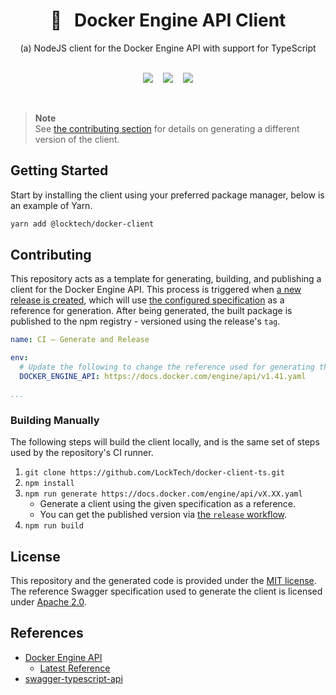 <div align="center">
  <h1>🐳&nbsp;&nbsp;&nbsp;Docker Engine API Client</h1>
  <p>(a) NodeJS client for the Docker Engine API with support for TypeScript</p>
  <br />
  <div style="display:flex;flex-direction:row;justify-content:center;">
    <a href="https://www.npmjs.com/package/@locktech/docker-client">
      <img src="https://img.shields.io/badge/NPM-%40locktech%2Fdocker--client-red?logo=node.js&logoColor=white">
    </a>
    <a href="https://github.com/LockTech/docker-client-ts/releases/" style="margin:0 1rem;">
      <img src="https://img.shields.io/github/release/LockTech/docker-client-ts?include_prereleases=&sort=semver&color=2ea44f">
    </a>
    <a href="#license">
      <img src="https://img.shields.io/badge/License-MIT-2ea44f">
    </a>
  </div>
  <br />
  <br />
</div>

> **Note** <br />
> See [the contributing section](#contributing) for details on generating a different version of the client.

## Getting Started

Start by installing the client using your preferred package manager, below is an example of Yarn.

```bash
yarn add @locktech/docker-client
```

## Contributing

This repository acts as a template for generating, building, and publishing a client for the Docker Engine API. This process is triggered when [a new release is created](https://docs.github.com/en/repositories/releasing-projects-on-github/managing-releases-in-a-repository#creating-a-release), which will use [the configured specification](./.github/workflows/release.yml) as a reference for generation. After being generated, the built package is published to the npm registry - versioned using the release's `tag`.

```YAML
name: CI — Generate and Release

env:
  # Update the following to change the reference used for generating the client.
  DOCKER_ENGINE_API: https://docs.docker.com/engine/api/v1.41.yaml

...
```

### Building Manually

The following steps will build the client locally, and is the same set of steps used by the repository's CI runner.

1. `git clone https://github.com/LockTech/docker-client-ts.git`
2. `npm install`
3. `npm run generate https://docs.docker.com/engine/api/vX.XX.yaml`
   - Generate a client using the given specification as a reference.
   - You can get the published version via [the `release` workflow](./.github/workflows/release.yml).
4. `npm run build`

## License

This repository and the generated code is provided under the [MIT license](./LICENSE). The reference Swagger specification used to generate the client is licensed under [Apache 2.0](https://github.com/docker/engine#licensing).

## References

- [Docker Engine API](https://docs.docker.com/engine/api/)
  - [Latest Reference](https://docs.docker.com/engine/api/latest/)
- [swagger-typescript-api](https://github.com/acacode/swagger-typescript-api)
